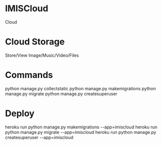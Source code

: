 # IMISCloud
Cloud

# Cloud Storage
Store/View Image/Music/Video/Files

# Commands
python manage.py collectstatic
python manage.py makemigrations
python manage.py migrate
python manage.py createsuperuser

# Deploy
heroku run python manage.py makemigrations --app=imiscloud
heroku run python manage.py migrate --app=imiscloud
heroku run python manage.py createsuperuser --app=imiscloud